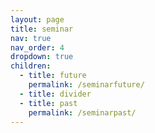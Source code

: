 ```yaml
---
layout: page
title: seminar
nav: true
nav_order: 4
dropdown: true
children:
  - title: future
    permalink: /seminarfuture/
  - title: divider
  - title: past
    permalink: /seminarpast/
---
```

